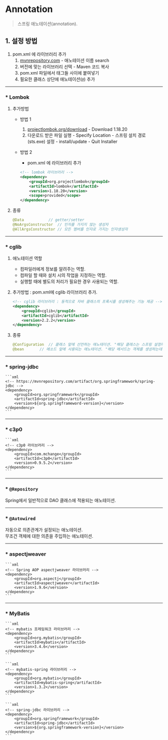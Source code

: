 # Annotation

> 스프링 애노테이션(annotation).

## 1. 설정 방법
1. pom.xml 에 라이브러리 추가
	1. <a href="http://mvnrepository.com">mvnrepository.com</a> - 애노테이션 이름 search 
	2. 버전에 맞는 라이브러리 선택 - Maven 코드 복사
	3. pom.xml 파일에서 <dependency> 태그들 사이에 붙여넣기
	4. 필요한 클래스 상단에 애노테이션(`@`) 추가

	
---
### * Lombok 
1. 추가방법
	* 방법 1
		1. <a href="http://projectlombok.org/download">projectlombok.org/download</a> - Download 1.18.20
		2. 다운로드 받은 파일 실행 - Specify Location - 스프링 설치 경로(sts.exe) 설정 - install/update - Quit Installer

	* 방법 2
		* pom.xml 에 라이브러리 추가

		```xml
		<!-- lombok 라이브러리 -->
		<dependency>
			<groupId>org.projectlombok</groupId>
			<artifactId>lombok</artifactId>
			<version>1.18.20</version>
			<scope>provided</scope>
		</dependency>
		```

2. 종류

	```java
	@Data			// getter/setter
	@NoArgsConstructor	// 인자를 가지지 않는 생성자
	@AllArgsConstructor	// 모든 멤버를 인자로 가지는 인자생성자
	```

---

### * cglib

1. 애노테이션 역할
	* 컴파일러에게 정보를 알려주는 역할.
	* 컴파일 할 때와 설치 시의 작업을 지정하는 역할.
	* 실행할 때에 별도의 처리가 필요한 경우 사용되는 역할.


2. 추가방법 : pom.xml에 cglib 라이브러리 추가.

	```xml
	<!-- cglib 라이브러리 : 동적으로 자바 클래스의 프록시를 생성해주는 기능 제공 -->
	<dependency>
	    <groupId>cglib</groupId>
	    <artifactId>cglib</artifactId>
	    <version>2.2.2</version>
	</dependency>
	```

3. 종류

	```java
	@Configuration	// 클래스 앞에 선언하는 애노테이션. "해당 클래스는 스프링 설정에 사용되는 클래스입니다."라고 알려주는 애노테이션.
	@bean 		// 메소드 앞에 사용되는 애노테이션. "해당 메서드는 객체를 생성하는데 사용됩니다." 의미.
	```

---
### * spring-jdbc

	```xml
	<!-- https://mvnrepository.com/artifact/org.springframework/spring-jdbc -->
	<dependency>
	    <groupId>org.springframework</groupId>
	    <artifactId>spring-jdbc</artifactId>
	    <version>${org.springframeword-version}</version>
	</dependency>
	```

---
### * c3p0

	```xml
	<!-- c3p0 라이브러리 -->
	<dependency>
		<groupId>com.mchange</groupId>
		<artifactId>c3p0</artifactId>
		<version>0.9.5.2</version>
	</dependency>
	```
	
---
### * `@Repository`
Spring에서 일반적으로 DAO 클래스에 적용되는 애노테이션.


---
### * `@Autowired`
자동으로 의존관계가 설정되는 애노테이션.    
무조건 객체에 대한 의존을 주입하는 애노테이션.  

---
### * aspectjweaver
	```xml
	<!-- Spring AOP aspectjweaver 라이브러리 -->
	<dependency>
	    <groupId>org.aspectj</groupId>
	    <artifactId>aspectjweaver</artifactId>
	    <version>1.9.6</version>
	</dependency>
	```
---
### * MyBatis

	```xml
	<!-- mybatis 프레임워크 라이브러리 -->
	<dependency>
	    <groupId>org.mybatis</groupId>
	    <artifactId>mybatis</artifactId>
	    <version>3.4.6</version>
	</dependency>
	```
	
	```xml
	<!-- mybatis-spring 라이브러리 -->
	<dependency>
	    <groupId>org.mybatis</groupId>
	    <artifactId>mybatis-spring</artifactId>
	    <version>1.3.2</version>
	</dependency>
	```
	
	```xml
	<!-- spring-jdbc 라이브러리 -->
	<dependency>
	    <groupId>org.springframework</groupId>
	    <artifactId>spring-jdbc</artifactId>
	    <version>${org.springframework-version}</version>
	</dependency>
	```



